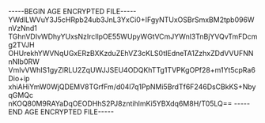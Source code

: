 -----BEGIN AGE ENCRYPTED FILE-----
YWdlLWVuY3J5cHRpb24ub3JnL3YxCi0+IFgyNTUxOSBrSmxBM2tpb096WnVzNnd1
TGhnVDIvWDhyYUxsNzIrcllpOE55WUpyWGtVCmJYWnl3TnBjYVQvTmFDcmg2TVJH
OHUrekhYWVNqUGxERzBXKzduZEhVZ3cKLS0tIEdneTA1ZzhxZDdVVUFNNnNIb0RW
VmIvVWhIS1gyZlRLU2ZqUWJJSEU4ODQKhTTg1TVPKgOPf28+m1Yt5cpRa6Dio+ip
xhiAHiYmW0WjQDEMV8TGrfFm/d04l7q1PpNMi5BrdTf6F246DsCBkKS+NbyqGMQc
nKOQ80M9RAYaDqOEODHhS2PJ8zntihlmKi5YBXdq6M8H/T05LQ==
-----END AGE ENCRYPTED FILE-----
